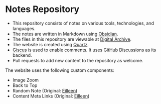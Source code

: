 # Notes Repository

- This repository consists of notes on various tools, technologies, and languages.
- The notes are written in Markdown using [Obsidian](https://obsidian.md/).
- The files in this repository are viewable at [Digital Archive](https://notes.davidvarghese.net).
- The website is created using [Quartz](https://quartz.jzhao.xyz/).
- [Giscus](https://giscus.app) is used to enable comments. It uses GitHub Discussions as its backend.
- Pull requests to add new content to the repository as welcome.

The website uses the following custom components:
- Image Zoom
- Back to Top
- Random Note (Original: [Eilleen](https://github.com/fanteastick/quartz-test/blob/77e751a03905863c1acda5188ef2ba0e95074f6b/quartz/components/scripts/_randomPage.inline.ts))
- Content Meta Links (Original: [Eilleen](https://github.com/fanteastick/quartz-test/blob/77e751a03905863c1acda5188ef2ba0e95074f6b/quartz/components/ContentMeta.tsx#L98C1-L111C11))
